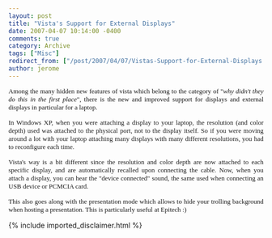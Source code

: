 ```yaml
---
layout: post
title: "Vista's Support for External Displays"
date: 2007-04-07 10:14:00 -0400
comments: true
category: Archive
tags: ["Misc"]
redirect_from: ["/post/2007/04/07/Vistas-Support-for-External-Displays.aspx", "/post/2007/04/07/vistas-support-for-external-displays.aspx"]
author: jerome
---
```

<!-- more -->
<p align="justify">
<font face="Verdana" size="2">Among the many hidden new features of vista which belong to the category of &quot;<em>why didn&#39;t they do this in the first place</em>&quot;, there is the new and improved support for displays and external displays in particular for a laptop.</font>
</p>
<p align="justify">
<font face="Verdana" size="2">In Windows XP, when you were attaching a display to your laptop, the resolution (and color depth) used was attached to the physical port, not to the display itself. So if you were moving around a lot with your laptop attaching many displays with many different resolutions, you had to reconfigure each time.</font>
</p>
<p align="justify">
<font face="Verdana" size="2">Vista&#39;s way is a bit different since the resolution and color depth are now attached to each specific display, and are automatically recalled upon connecting the cable. Now, when you attach a display, you can hear the &quot;device connected&quot; sound, the same used when connecting an USB device or PCMCIA card.</font>
</p>
<p align="justify">
<font face="Verdana" size="2">This also goes along with the presentation mode which allows to hide your trolling background when hosting a presentation. This is particularly useful at Epitech :)<br />
</font>
</p>

{% include imported_disclaimer.html %}
